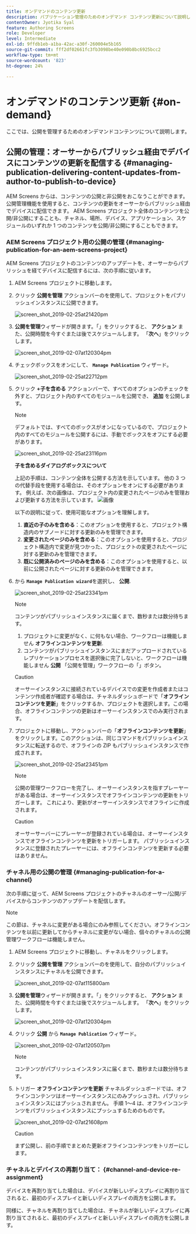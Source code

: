 ```yaml
---
title: オンデマンドのコンテンツ更新
description: パブリケーション管理のためのオンデマンド コンテンツ更新について説明します。
contentOwner: Jyotika Syal
feature: Authoring Screens
role: Developer
level: Intermediate
exl-id: 9ffdb1eb-a1ba-42ac-a30f-260004e5b165
source-git-commit: fff2df02661fc3fb3098be40e090b8bc6925bcc2
workflow-type: tm+mt
source-wordcount: '823'
ht-degree: 24%

---
```


# オンデマンドのコンテンツ更新 {#on-demand}

ここでは、公開を管理するためのオンデマンドコンテンツについて説明します。

## 公開の管理：オーサーからパブリッシュ経由でデバイスにコンテンツの更新を配信する {#managing-publication-delivering-content-updates-from-author-to-publish-to-device}

AEM Screens からは、コンテンツの公開と非公開をおこなうことができます。公開管理機能を使用すると、コンテンツの更新をオーサーからパブリッシュ経由でデバイスに配信できます。 AEM Screens プロジェクト全体のコンテンツを公開/非公開にすることも、チャネル、場所、デバイス、アプリケーション、スケジュールのいずれか 1 つのコンテンツを公開/非公開にすることもできます。

### AEM Screens プロジェクト用の公開の管理 {#managing-publication-for-an-aem-screens-project}

AEM Screens プロジェクトのコンテンツのアップデートを、オーサーからパブリッシュを経てデバイスに配信するには、次の手順に従います。

1. AEM Screens プロジェクトに移動します。
1. クリック **公開を管理** アクションバーのを使用して、プロジェクトをパブリッシュインスタンスに公開できます。

   ![screen_shot_2019-02-25at21420pm](assets/screen_shot_2019-02-25at21420pm.png)

1. **公開を管理**&#x200B;ウィザードが開きます。「」をクリックすると、 **アクション** また、公開時間を今すぐまたは後でスケジュールします。 「**次へ**」をクリックします。

   ![screen_shot_2019-02-07at120304pm](assets/screen_shot_2019-02-07at120304pm.png)

1. チェックボックスをオンにして、 **`Manage Publication`** ウィザード。

   ![screen_shot_2019-02-25at22712pm](assets/screen_shot_2019-02-25at22712pm.png)

1. クリック **+子を含める** アクションバーで、すべてのオプションのチェックを外すと、プロジェクト内のすべてのモジュールを公開でき、 **追加** を公開します。

   >[!NOTE]
   >
   >デフォルトでは、すべてのボックスがオンになっているので、プロジェクト内のすべてのモジュールを公開するには、手動でボックスをオフにする必要があります。

   ![screen_shot_2019-02-25at23116pm](assets/screen_shot_2019-02-25at23116pm.png)

   **子を含めるダイアログボックスについて**

   上記の手順は、コンテンツ全体を公開する方法を示しています。 他の 3 つの代替手段を使用する場合は、そのオプションをオンにする必要があります。
例えば、次の画像は、プロジェクト内の変更されたページのみを管理および更新する方法を示しています。
   ![画像](assets/author-publish-manage.png)

   以下の説明に従って、使用可能なオプションを理解します。

   1. **直近の子のみを含める**：このオプションを使用すると、プロジェクト構造内のサブノードに対する更新のみを管理できます。
   1. **変更されたページのみを含める**：このオプションを使用すると、プロジェクト構造内で変更が見つかった、プロジェクトの変更されたページに対する更新のみを管理できます。
   1. **既に公開済みのページのみを含める**：このオプションを使用すると、以前に公開されたページに対する更新のみを管理できます。


1. から **`Manage Publication wizard`**&#x200B;を選択し、 **公開**.

   ![screen_shot_2019-02-25at23341pm](assets/screen_shot_2019-02-25at23341pm.png)

   >[!NOTE]
   >
   >コンテンツがパブリッシュインスタンスに届くまで、数秒または数分待ちます。
   >
   >
   >    1. プロジェクトに変更がなく、に何もない場合、ワークフローは機能しません **オフラインコンテンツを更新**.
   >    1. コンテンツがパブリッシュインスタンスにまだアップロードされているレプリケーションプロセスを選択後に完了しないと、ワークフローは機能しません **公開** 「公開を管理」ワークフローの「」ボタン。

   >[!CAUTION]
   >オーサーインスタンスに接続されているデバイスでの変更を作成者またはコンテンツ作成者が確認する場合は、チャネルダッシュボードで「**オフラインコンテンツを更新**」をクリックするか、プロジェクトを選択します。この場合、オフラインコンテンツの更新はオーサーインスタンスでのみ実行されます。

1. プロジェクトに移動し、アクションバーの「**オフラインコンテンツを更新**」をクリックします。このアクションは、同じコマンドをパブリッシュインスタンスに転送するので、オフラインの ZIP もパブリッシュインスタンスで作成されます。

   ![screen_shot_2019-02-25at23451pm](assets/screen_shot_2019-02-25at23451pm.png)


   >[!NOTE]
   >
   >公開の管理ワークフローを完了し、オーサーインスタンスを指すプレーヤーがある場合は、オーサーインスタンスでオフラインコンテンツの更新をトリガーします。 これにより、更新がオーサーインスタンスでオフラインに作成されます。

   >[!CAUTION]
   >
   >オーサーサーバーにプレーヤーが登録されている場合は、オーサーインスタンスでオフラインコンテンツを更新をトリガーします。 パブリッシュインスタンスに登録されたプレーヤーには、オフラインコンテンツを更新する必要はありません。

### チャネル用の公開の管理 {#managing-publication-for-a-channel}

次の手順に従って、AEM Screens プロジェクトのチャネルのオーサー/公開/デバイスからコンテンツのアップデートを配信します。

>[!NOTE]
>
>この節は、チャネルに変更がある場合にのみ参照してください。オフラインコンテンツを以前に更新してからチャネルに変更がない場合、個々のチャネルの公開管理ワークフローは機能しません。

1. AEM Screens プロジェクトに移動し、チャネルをクリックします。
1. クリック **公開を管理** アクションバーのを使用して、自分のパブリッシュインスタンスにチャネルを公開できます。

   ![screen_shot_2019-02-07at115800am](assets/screen_shot_2019-02-07at115800am.png)

1. **公開を管理**&#x200B;ウィザードが開きます。「」をクリックすると、 **アクション** また、公開時間を今すぐまたは後でスケジュールします。 「**次へ**」をクリックします。

   ![screen_shot_2019-02-07at120304pm](assets/screen_shot_2019-02-07at120304pm.png)

1. クリック **公開** から **`Manage Publication`** ウィザード。

   ![screen_shot_2019-02-07at120507pm](assets/screen_shot_2019-02-07at120507pm.png)

   >[!NOTE]
   >
   >コンテンツがパブリッシュインスタンスに届くまで、数秒または数分待ちます。

1. トリガー **オフラインコンテンツを更新** チャネルダッシュボードでは、オフラインコンテンツはオーサーインスタンスにのみプッシュされ、パブリッシュインスタンスにはプッシュされません。 手順 1～4 は、オフラインコンテンツをパブリッシュインスタンスにプッシュするためのものです。

   ![screen_shot_2019-02-07at21608pm](assets/screen_shot_2019-02-07at21608pm.png)

   >[!CAUTION]
   >
   >まず公開し、前の手順でまとめた更新オフラインコンテンツをトリガーにします。

### チャネルとデバイスの再割り当て： {#channel-and-device-re-assignment}

デバイスを再割り当てした場合は、デバイスが新しいディスプレイに再割り当てされると、最初のディスプレイと新しいディスプレイの両方を公開します。

同様に、チャネルを再割り当てした場合は、チャネルが新しいディスプレイに再割り当てされると、最初のディスプレイと新しいディスプレイの両方を公開します。
